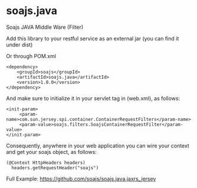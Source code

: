 # soajs.java
Soajs JAVA Middle Ware (Filter)

Add this library to your restful service as an external jar (you can find it under dist)

Or through POM.xml

```
<dependency>
    <groupId>soajs</groupId>
    <artifactId>soajs.java</artifactId>
    <version>1.0.0</version>
</dependency>
```

And make sure to initialize it in your servlet tag in (web.xml), as follows:

```
<init-param>
     <param-name>com.sun.jersey.spi.container.ContainerRequestFilters</param-name>
     <param-value>soajs.filters.SoajsContainerRequestFilter</param-value>
</init-param>
```

Consequently, anywhere in your web application you can wire your context and get your soajs object, as follows:

```
(@Context HttpHeaders headers)
  headers.getRequestHeader("soajs")
```
  
Full Example:
https://github.com/soajs/soajs.java.jaxrs_jersey
